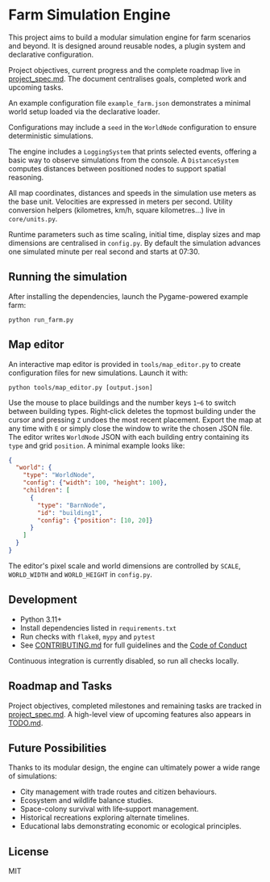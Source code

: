 # Farm Simulation Engine

This project aims to build a modular simulation engine for farm scenarios and beyond. It is designed around reusable nodes, a plugin system and declarative configuration.

Project objectives, current progress and the complete roadmap live in [project_spec.md](docs/specs/project_spec.md). The document centralises goals, completed work and upcoming tasks.

An example configuration file `example_farm.json` demonstrates a minimal world setup loaded via the declarative loader.

Configurations may include a `seed` in the `WorldNode` configuration to ensure
deterministic simulations.

The engine includes a `LoggingSystem` that prints selected events, offering a basic way to observe simulations from the console. A `DistanceSystem` computes distances between positioned nodes to support spatial reasoning.

All map coordinates, distances and speeds in the simulation use meters as the
base unit. Velocities are expressed in meters per second. Utility conversion
helpers (kilometres, km/h, square kilometres…) live in `core/units.py`.

Runtime parameters such as time scaling, initial time, display sizes and map
dimensions are centralised in `config.py`. By default the simulation advances
one simulated minute per real second and starts at 07:30.

## Running the simulation

After installing the dependencies, launch the Pygame-powered example farm:

```
python run_farm.py
```

## Map editor

An interactive map editor is provided in `tools/map_editor.py` to create
configuration files for new simulations. Launch it with:

```
python tools/map_editor.py [output.json]
```

Use the mouse to place buildings and the number keys `1`–`6` to switch between
building types. Right‑click deletes the topmost building under the cursor and
pressing `Z` undoes the most recent placement. Export the map at any time with
`E` or simply close the window to write the chosen JSON file. The editor writes
`WorldNode` JSON with each building entry containing its `type` and grid
`position`. A minimal example looks like:

```json
{
  "world": {
    "type": "WorldNode",
    "config": {"width": 100, "height": 100},
    "children": [
      {
        "type": "BarnNode",
        "id": "building1",
        "config": {"position": [10, 20]}
      }
    ]
  }
}
```

The editor's pixel scale and world dimensions are controlled by `SCALE`,
`WORLD_WIDTH` and `WORLD_HEIGHT` in `config.py`.

## Development

* Python 3.11+
* Install dependencies listed in `requirements.txt`
* Run checks with `flake8`, `mypy` and `pytest`
* See [CONTRIBUTING.md](CONTRIBUTING.md) for full guidelines and the [Code of Conduct](CODE_OF_CONDUCT.md)

Continuous integration is currently disabled, so run all checks locally.

## Roadmap and Tasks

Project objectives, completed milestones and remaining tasks are tracked in [project_spec.md](docs/specs/project_spec.md). A high-level view of upcoming features also appears in [TODO.md](docs/checklists/todo.md).

## Future Possibilities

Thanks to its modular design, the engine can ultimately power a wide range of simulations:

- City management with trade routes and citizen behaviours.
- Ecosystem and wildlife balance studies.
- Space-colony survival with life‑support management.
- Historical recreations exploring alternate timelines.
- Educational labs demonstrating economic or ecological principles.

## License

MIT
